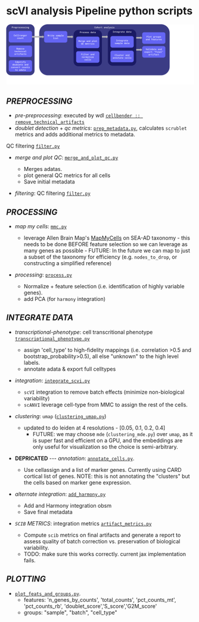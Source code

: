# scVI analysis Pipeline python scripts

![Workflow diagram](../../../workflows/workflow_diagram.svg "Workflow diagram")

## _PREPROCESSING_
- _pre-preprocessing_: executed by wdl [`cellbender :: remove_technical_artifacts`](../../../workflows/preprocess/preprocess.wdl#L327-L350)
- _doublet detection_ + _qc metrics_: [`prep_metadata.py`](./main/prep_metadata.py), calculates `scrublet` metrics and adds additional metrics to metadata.


 QC filtering [`filter.py`](./main/filter.py)
- _merge and plot QC_: [`merge_and_plot_qc.py`](./main/merge_and_plot_qc.py)
    - Merges adatas.
    - plot general QC metrics for all cells
    - Save initial metadata 

- _filtering_: QC filtering [`filter.py`](./main/filter.py)


## _PROCESSING_

- _map my cells_:   [`mmc.py`](./main/mmc.py)
  - leverage Allen Brain Map's [MapMyCells](https://portal.brain-map.org/atlases-and-data/bkp/mapmycells) on SEA-AD taxonomy
        - this needs to be done BEFORE feature selection so we can leverage as many genes as possible
        - FUTURE: In the future we can map to just a subset of the taxonomy for efficiency (e.g. `nodes_to_drop`, or constructing a simplified reference)

- _processing_: [`process.py`](./main/process.py)
    - Normalize + feature selection (i.e. identification of highly variable genes).
    - add PCA (for `harmony` integration)

## _INTEGRATE DATA_

- _transcriptional-phenotype_:  cell transcritional phenotype [`transcriptional_phenotype.py`](./main/transcriptional_phenotype.py)
    - assign 'cell_type' to high-fidelity mappings (i.e. correlation >0.5 and bootstrap_probability>0.5), all else "unknown" to the high level labels.
    - annotate adata & export full celltypes

- _integration_: [`integrate_scvi.py`](./main/integrate_scvi.py)
    - `scVI` integration to remove batch effects (minimize non-biological variability)
    - `scANVI` leverage cell-type from MMC to assign the rest of the cells.

- _clustering_: `umap` ([`clustering_umap.py`](./main/clustering_umap.py))
    - updated to do leiden at 4 resolutions - [0.05, 0.1, 0.2, 0.4]
        - FUTURE: we may choose `mde` (`clustering_mde.py`) over `umap`, as it is super fast and efficient on a GPU, and the embeddings are only useful for visualization so the choice is semi-arbitrary.

- __DEPRICATED__  --- _annotation_: [`annotate_cells.py`](./main/annotate_cells.py).  
    - Use cellassign and a list of marker genes. Currently using CARD cortical list of genes.  NOTE: this is not annotating the "clusters" but the cells based on marker gene expression.

- _alternate integration_: [`add_harmony.py`](./main/add_harmony.py)
    - Add and Harmony integration obsm
    - Save final metadata


- _`SCIB` METRICS_: integration metrics [`artifact_metrics.py`](./main/artifact_metrics.py)
    - Compute `scib` metrics on final artifacts and generate a report to assess quality of batch correction vs. preservation of biological variability.
    - TODO: make sure this works correctly.  current jax implementation fails.



## _PLOTTING_
- [`plot_feats_and_groups.py`](./main/plot_feats_and_groups.py).  
    - features: 'n_genes_by_counts', 'total_counts', 'pct_counts_mt', 'pct_counts_rb', 'doublet_score','S_score','G2M_score'
    - groups: "sample", "batch", "cell_type"


